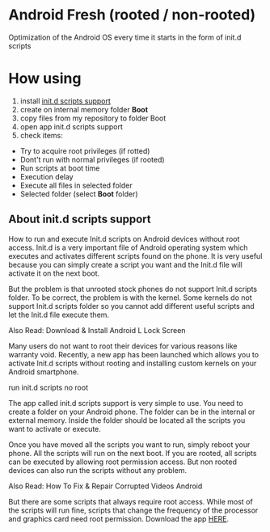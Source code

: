# Android Fresh (rooted / non-rooted)
Optimization of the Android OS every time it starts in the form of init.d scripts
# How using

 1. install [init.d scripts support](https://play.google.com/store/apps/details?id=com.ryosoftware.initd)
 2. create on internal memory folder **Boot**
 3. copy files from my repository to folder Boot
 4. open app init.d scripts support
 5. check items:
 - Try to acquire root privileges (if rotted)
 - Dont't run with normal privileges (if rooted)
 - Run scripts at boot time
 - Execution delay
 - Execute all files in selected folder
 - Selected folder (select **Boot** folder)

## About init.d scripts support

How to run and execute Init.d scripts on Android devices without root access. Init.d is a very important file of Android operating system which executes and activates different scripts found on the phone. It is very useful because you can simply create a script you want and the Init.d file will activate it on the next boot.

But the problem is that unrooted stock phones do not support Init.d scripts folder. To be correct, the problem is with the kernel. Some kernels do not support Init.d scripts folder so you cannot add different useful scripts and let the Init.d file execute them.

Also Read: Download & Install Android L Lock Screen

Many users do not want to root their devices for various reasons like warranty void. Recently, a new app has been launched which allows you to activate Init.d scripts without rooting and installing custom kernels on your Android smartphone.

run init.d scripts no root

The app called init.d scripts support is very simple to use. You need to create a folder on your Android phone. The folder can be in the internal or external memory. Inside the folder should be located all the scripts you want to activate or execute.

Once you have moved all the scripts you want to run, simply reboot your phone. All the scripts will run on the next boot. If you are rooted, all scripts can be executed by allowing root permission access. But non rooted devices can also run the scripts without any problem.

Also Read: How To Fix & Repair Corrupted Videos Android

But there are some scripts that always require root access. While most of the scripts will run fine, scripts that change the frequency of the processor and graphics card need root permission. Download the app [HERE](https://play.google.com/store/apps/details?id=com.ryosoftware.initd).